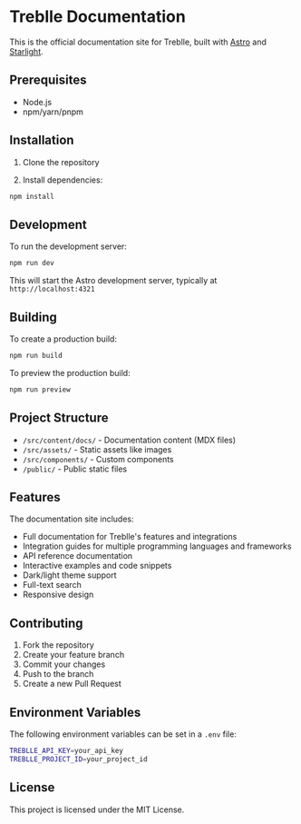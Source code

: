 # Treblle Documentation

This is the official documentation site for Treblle, built with [Astro](https://astro.build/) and [Starlight](https://starlight.astro.build/).

## Prerequisites

- Node.js
- npm/yarn/pnpm

## Installation

1. Clone the repository

2. Install dependencies:

```bash
npm install
```

## Development

To run the development server:

```bash
npm run dev
```

This will start the Astro development server, typically at `http://localhost:4321`

## Building

To create a production build:

```bash
npm run build
```

To preview the production build:

```bash
npm run preview
```

## Project Structure

- `/src/content/docs/` - Documentation content (MDX files)
- `/src/assets/` - Static assets like images
- `/src/components/` - Custom components
- `/public/` - Public static files

## Features

The documentation site includes:

- Full documentation for Treblle's features and integrations
- Integration guides for multiple programming languages and frameworks
- API reference documentation
- Interactive examples and code snippets
- Dark/light theme support
- Full-text search
- Responsive design

## Contributing

1. Fork the repository
2. Create your feature branch
3. Commit your changes
4. Push to the branch
5. Create a new Pull Request

## Environment Variables

The following environment variables can be set in a `.env` file:

```bash
TREBLLE_API_KEY=your_api_key
TREBLLE_PROJECT_ID=your_project_id
```

## License

This project is licensed under the MIT License.
